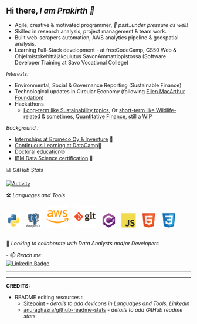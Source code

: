 ## Hi there, *I am Prakirth 👋*

- Agile, creative & motivated programmer, *👥 psst..under pressure as well!*
- Skilled in research analysis, project management & team work. 
- Built web-scrapers automation, AWS analytics pipeline & geospatial analysis. 
- Learning Full-Stack development - at freeCodeCamp, CS50 Web & Ohjelmistokehittäjäkoulutus SavonAmmattiopistossa (Software Developer Training at Savo Vocational College)

*Interests:*
  - Environmental, Social & Governance Reporting (Sustainable Finance)
  - Technological updates in Circular Economy (following [Ellen MacArthur Foundation](https://ellenmacarthurfoundation.org/topics/circular-economy-introduction/learning-pathways))
  - Hackathons 
    - [Long-term like Sustainability topics](https://ekipade310.sharepoint.com/sites/3TeamProjekte/Freigegebene%20Dokumente/Forms/AllItems.aspx?id=%2Fsites%2F3TeamProjekte%2FFreigegebene%20Dokumente%2F1%20Archiv%2F2021%2F30008%20%2D%20Innovate2030%20%2D%20SDG12%2FTeilnehmende%2FZertifikate%2FGeneral%2FSingle%20PDF%20General%20Certificates%2Fekipa%20Certificate%20Innovate2030%20SDG12%20Prakirth%20Govardhanam%2Epdf&parent=%2Fsites%2F3TeamProjekte%2FFreigegebene%20Dokumente%2F1%20Archiv%2F2021%2F30008%20%2D%20Innovate2030%20%2D%20SDG12%2FTeilnehmende%2FZertifikate%2FGeneral%2FSingle%20PDF%20General%20Certificates&p=true&ga=1), Or [short-term like Wildlife-related](https://github.com/prak112/data4wildlife.git) & sometimes, [Quantitative Finance, still a WIP](https://github.com/prak112/crunchdao.git)

*Background :*
  - [Internships at Bromeco Oy & Inventure](https://www.linkedin.com/in/prakirth-govardhanam-3a185156/) 🧑‍
  - [Continuous Learning at DataCamp](https://www.datacamp.com/profile/prakirthgovardhanam)💼
  - [Doctoral education](https://www.researchgate.net/profile/Prakirth-Govardhanam)🤓 
  - [IBM Data Science certification](https://www.credly.com/users/narayana-prakirth-govardhanam) 🥇


📊 *GitHub Stats*

[![Activity](https://github-readme-stats.vercel.app/api?username=prak112&count_private=true&show_icons=true&theme=dark&hide=contribs)](https://github.com/prak112/github-readme-stats)

🛠️ <i>Languages and Tools</i>
<div>
<img src="https://github.com/devicons/devicon/blob/master/icons/python/python-original.svg" title="Python" alt="python" width="40" height="40"/> &ensp;
  <img src="https://github.com/devicons/devicon/blob/master/icons/postgresql/postgresql-original-wordmark.svg" title="PostgreSQL"  alt="PostgreSQL" width="40" height="40"/> &ensp;
  <img src="https://github.com/devicons/devicon/blob/master/icons/amazonwebservices/amazonwebservices-plain-wordmark.svg" title="AWS" alt="AWS" width="60" height="60"/> &ensp;  
  <img src="https://github.com/devicons/devicon/blob/master/icons/git/git-original-wordmark.svg" title="Git" **alt="Git" width="60" height="60"/> &ensp;
  <img src="https://github.com/devicons/devicon/blob/master/icons/csharp/csharp-original.svg" title="C#" alt="csharp" width="40" height="40"/> &ensp;
  <img src="https://github.com/devicons/devicon/blob/master/icons/javascript/javascript-original.svg" title="JavaScript" alt="javascript" width="40" height="40"/> &ensp;
  <img src="https://github.com/devicons/devicon/blob/master/icons/html5/html5-original.svg" title="HTML5" alt="html5" width="40" height="40"/> &ensp;
  <img src="https://github.com/devicons/devicon/blob/master/icons/css3/css3-original.svg" title="CSS3" alt="css3" width="40" height="40"/> &ensp;

</div>

</br>

  👯 <i>Looking to collaborate with Data Analysts and/or Developers</i>
<div>
  - 📫 <i>Reach me</i>: <div id="badges">
      <a href="https://www.linkedin.com/in/prakirth-govardhanam-3a185156/">
      <img src="https://img.shields.io/badge/LinkedIn-blue?style=for-the-badge&logo=linkedin&logoColor=white" alt="LinkedIn Badge"/>
  </a>
</div>

------
------

**CREDITS:**
- README editing resources :
  - [Sitepoint](https://www.sitepoint.com/github-profile-readme/) - _details to add devicons in Languages and Tools, LinkedIn_
  - [anuraghazra/github-readme-stats](https://github.com/anuraghazra/github-readme-stats) - _details to add GitHub readme stats_
